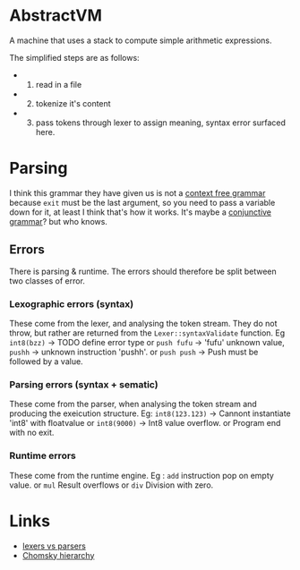 # AbstractVM

A machine that uses a stack to compute simple arithmetic expressions.

The simplified steps are as follows: 

- 1. read in a file
- 2. tokenize it's content
- 3. pass tokens through lexer to assign meaning, syntax error surfaced here.

# Parsing

I think this grammar they have given us is not a [context free grammar](https://en.wikipedia.org/wiki/Context-free_grammar) because `exit` must be the last argument, so you need to pass a variable down for it, at least I think that's how it works. It's maybe a [conjunctive grammar](https://en.wikipedia.org/wiki/Conjunctive_grammar)? but who knows. 

## Errors

There is parsing & runtime. The errors should therefore be split between two classes of error.

### Lexographic errors (syntax)

These come from the lexer, and analysing the token stream. They do not throw, but rather are returned from the `Lexer::syntaxValidate` function. Eg `int8(bzz)` -> TODO define error type or `push fufu` -> 'fufu' unknown value, `pushh` -> unknown instruction 'pushh'. or `push push` -> Push must be followed by a value.

### Parsing errors (syntax + sematic)

These come from the parser, when analysing the token stream and producing the exeicution structure. Eg: `int8(123.123)` -> Cannont instantiate 'int8' with floatvalue or `int8(9000)` -> Int8 value overflow. or Program end with no exit. 

### Runtime errors

These come from the runtime engine. Eg : `add` instruction pop on empty value. or `mul` Result overflows or `div` Division with zero.


# Links

- [lexers vs parsers](https://stackoverflow.com/questions/2842809/lexers-vs-parsers)
- [Chomsky hierarchy](https://en.wikipedia.org/wiki/Chomsky_hierarchy)


